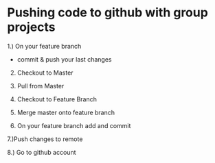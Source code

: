 # Pushing code to github with group projects

1.) On your feature branch
 - commit & push your last changes

2) Checkout to Master

3) Pull from Master

4) Checkout to Feature Branch

5) Merge master onto feature branch

6) On your feature branch add and commit

7.)Push changes to remote

8.) Go to github account